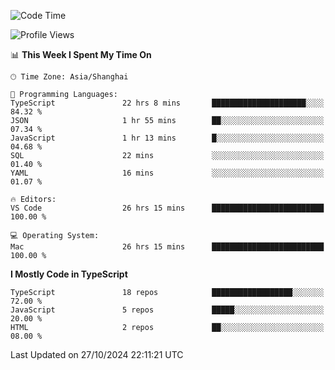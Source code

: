 <!--START_SECTION:waka-->
![Code Time](http://img.shields.io/badge/Code%20Time-6%2C804%20hrs%2026%20mins-blue)

![Profile Views](http://img.shields.io/badge/Profile%20Views-1-blue)

📊 **This Week I Spent My Time On** 

```text
🕑︎ Time Zone: Asia/Shanghai

💬 Programming Languages: 
TypeScript               22 hrs 8 mins       █████████████████████░░░░   84.32 % 
JSON                     1 hr 55 mins        ██░░░░░░░░░░░░░░░░░░░░░░░   07.34 % 
JavaScript               1 hr 13 mins        █░░░░░░░░░░░░░░░░░░░░░░░░   04.68 % 
SQL                      22 mins             ░░░░░░░░░░░░░░░░░░░░░░░░░   01.40 % 
YAML                     16 mins             ░░░░░░░░░░░░░░░░░░░░░░░░░   01.07 % 

🔥 Editors: 
VS Code                  26 hrs 15 mins      █████████████████████████   100.00 % 

💻 Operating System: 
Mac                      26 hrs 15 mins      █████████████████████████   100.00 % 
```

**I Mostly Code in TypeScript** 

```text
TypeScript               18 repos            ██████████████████░░░░░░░   72.00 % 
JavaScript               5 repos             █████░░░░░░░░░░░░░░░░░░░░   20.00 % 
HTML                     2 repos             ██░░░░░░░░░░░░░░░░░░░░░░░   08.00 % 
```




 Last Updated on 27/10/2024 22:11:21 UTC
<!--END_SECTION:waka-->
